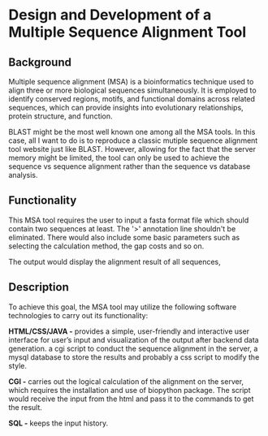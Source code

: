 # Design and Development of a Multiple Sequence Alignment Tool
## Background
Multiple sequence alignment (MSA) is a bioinformatics technique used to align three or more biological sequences simultaneously. It is employed to identify conserved regions, motifs, and functional domains across related sequences, which can provide insights into evolutionary relationships, protein structure, and function.  

BLAST might be the most well known one among all the MSA tools. In this case, all I want to do is to reproduce a classic mutiple sequence alignment tool website just like BLAST. However, allowing for the fact that the server memory might be limited, the tool can only be used to achieve the sequence vs sequence alignment rather than the sequence vs database analysis.  
## Functionality
This MSA tool requires the user to input a fasta format file which should contain two sequences at least. The '>' annotation line shouldn't be eliminated. There would also include some basic parameters such as selecting the calculation method, the gap costs and so on.  

The output would display the alignment result of all sequences, 
## Description
To achieve this goal, the MSA tool may utilize the following software technologies to carry out its functionality:

**HTML/CSS/JAVA -**  provides a simple, user-friendly	and	interactive	user interface for user’s input and visualization of the output after	backend	data generation. 
a cgi script to conduct the sequence alignment in the server, a mysql database to store the results and probably a css script to modify the style.

**CGI -** carries out the logical calculation of the alignment on the server, which requires the installation and use of biopython package. The script would receive the input from the html and pass it to the commands to get the result.

**SQL -** keeps the input history.
